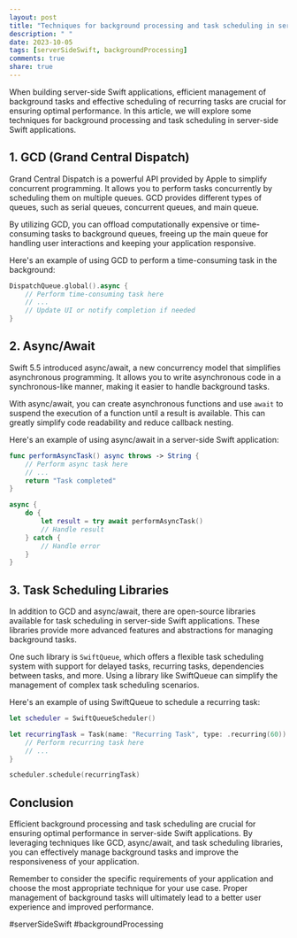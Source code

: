 ```yaml
---
layout: post
title: "Techniques for background processing and task scheduling in server-side Swift applications for improved performance"
description: " "
date: 2023-10-05
tags: [serverSideSwift, backgroundProcessing]
comments: true
share: true
---
```


When building server-side Swift applications, efficient management of background tasks and effective scheduling of recurring tasks are crucial for ensuring optimal performance. In this article, we will explore some techniques for background processing and task scheduling in server-side Swift applications.

## 1. GCD (Grand Central Dispatch)

Grand Central Dispatch is a powerful API provided by Apple to simplify concurrent programming. It allows you to perform tasks concurrently by scheduling them on multiple queues. GCD provides different types of queues, such as serial queues, concurrent queues, and main queue.

By utilizing GCD, you can offload computationally expensive or time-consuming tasks to background queues, freeing up the main queue for handling user interactions and keeping your application responsive.

Here's an example of using GCD to perform a time-consuming task in the background:

```swift
DispatchQueue.global().async {
    // Perform time-consuming task here
    // ...
    // Update UI or notify completion if needed
}
```

## 2. Async/Await

Swift 5.5 introduced async/await, a new concurrency model that simplifies asynchronous programming. It allows you to write asynchronous code in a synchronous-like manner, making it easier to handle background tasks.

With async/await, you can create asynchronous functions and use `await` to suspend the execution of a function until a result is available. This can greatly simplify code readability and reduce callback nesting.

Here's an example of using async/await in a server-side Swift application:

```swift
func performAsyncTask() async throws -> String {
    // Perform async task here
    // ...
    return "Task completed"
}

async {
    do {
        let result = try await performAsyncTask()
        // Handle result
    } catch {
        // Handle error
    }
}
```

## 3. Task Scheduling Libraries

In addition to GCD and async/await, there are open-source libraries available for task scheduling in server-side Swift applications. These libraries provide more advanced features and abstractions for managing background tasks.

One such library is `SwiftQueue`, which offers a flexible task scheduling system with support for delayed tasks, recurring tasks, dependencies between tasks, and more. Using a library like SwiftQueue can simplify the management of complex task scheduling scenarios.

Here's an example of using SwiftQueue to schedule a recurring task:

```swift
let scheduler = SwiftQueueScheduler()

let recurringTask = Task(name: "Recurring Task", type: .recurring(60)) {
    // Perform recurring task here
    // ...
}

scheduler.schedule(recurringTask)
```

## Conclusion

Efficient background processing and task scheduling are crucial for ensuring optimal performance in server-side Swift applications. By leveraging techniques like GCD, async/await, and task scheduling libraries, you can effectively manage background tasks and improve the responsiveness of your application.

Remember to consider the specific requirements of your application and choose the most appropriate technique for your use case. Proper management of background tasks will ultimately lead to a better user experience and improved performance.

#serverSideSwift #backgroundProcessing